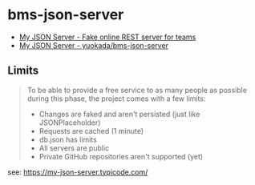 # bms-json-server

- [My JSON Server - Fake online REST server for teams](https://my-json-server.typicode.com/)
- [My JSON Server - yuokada/bms-json-server](https://my-json-server.typicode.com/yuokada/bms-json-server)


## Limits

> To be able to provide a free service to as many people as possible during this phase, the project comes with a few limits:
> 
> - Changes are faked and aren't persisted (just like JSONPlaceholder)
> - Requests are cached (1 minute)
> - db.json has limits
> - All servers are public
> - Private GitHub repositories aren't supported (yet)
    
see: https://my-json-server.typicode.com/
